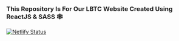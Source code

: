 ### This Repository Is For Our LBTC Website Created Using ReactJS & SASS 🕸
[![Netlify Status](https://api.netlify.com/api/v1/badges/29f2481c-f1b6-49e1-8b66-3daba131529d/deploy-status)](https://app.netlify.com/sites/lbtc/deploys)


